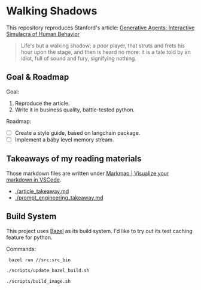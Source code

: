 # Walking Shadows

This repository reproduces Stanford's article:
[Generative Agents: Interactive Simulacra of Human Behavior](https://arxiv.org/abs/2304.03442)

> Life's but a walking shadow; a poor player,
> that struts and frets his hour upon the stage,
> and then is heard no more:
> it is a tale told by an idiot, full of sound and fury,
> signifying nothing.

## Goal & Roadmap

Goal:

1. Reproduce the article.
2. Write it in business quality, battle-tested python.

Roadmap:

- [ ] Create a style guide, based on langchain package.
- [ ] Implement a baby level memory stream.

## Takeaways of my reading materials

Those markdown files are written under [Markmap | Visualize your markdown in VSCode](https://marketplace.visualstudio.com/items?itemName=gera2ld.markmap-vscode).

- [./article_takeaway.md](./article_takeaway.md)
- [./prompt_engineering_takeaway.md](./prompt_engineering_takeaway.md)

## Build System

This project uses [Bazel](https://bazel.build/) as its build system.
I'd like to try out its test caching feature for python.

Commands:

```bash
 bazel run //src:src_bin

./scripts/update_bazel_build.sh

./scripts/build_image.sh
```
